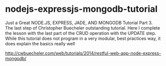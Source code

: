 # nodejs-expressjs-mongodb-tutorial
Just a Great NODE.JS, EXPRESS, JADE, AND MONGODB Tutorial Part 3.
The last step of Christopher Buecheler outstanding tutorial. Here I complete the lesson with the last part of the CRUD operation with the UPDATE step. While this tutorial does not program in a very modular, best practices way, it does explain the basics really well

http://cwbuecheler.com/web/tutorials/2014/restful-web-app-node-express-mongodb/
